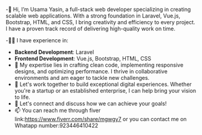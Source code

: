 -👋 Hi, I’m Usama Yasin, a full-stack web developer specializing in creating scalable web applications. With a strong foundation in Laravel, Vue.js, Bootstrap, HTML, and CSS, I bring creativity and efficiency to every project. I have a proven track record of delivering high-quality work on time.

-👨‍💻 I have experience in:
-  **Backend Development**: Laravel
-  **Frontend Development**: Vue.js, Bootstrap, HTML, CSS
- 🌟 My expertise lies in crafting clean code, implementing responsive designs, and optimizing performance. I thrive in collaborative environments and am eager to tackle new challenges.
- 💼 Let's work together to build exceptional digital experiences. Whether you're a startup or an established enterprise, I can help bring your vision to life.
- 🔗 Let's connect and discuss how we can achieve your goals!
- 📫 You can reach me through fiver link:https://www.fiverr.com/share/mgwgy7 or you can contact me on Whatapp number:923446410422

<!---
Usama1545/Usama1545 is a ✨ special ✨ repository because its `README.md` (this file) appears on your GitHub profile.
You can click the Preview link to take a look at your changes.
--->
